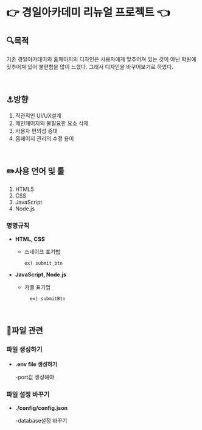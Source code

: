 # 👉 경일아카데미 리뉴얼 프로젝트     👈 

## 🔍목적 

기존 경일아카데미의 홈페이지의 디자인은 사용자에게 맞추어져 있는 것이 아닌 학원에 맞추어져 있어 불편함을 많이 느꼈다. 그래서 디자인을 바꾸어보기로 하였다.


<br>

##  ⚓️방향
1. 직관적인 UI/UX설계
2. 메인페이지의 불필요한 요소 삭제
3.  사용자 편의성 증대
4.  홈페이지 관리의 수정 용이
<br>

## ✏️사용 언어 및 툴

 1. HTML5
 2. CSS
 3. JavaScript
 4. Node.js

### 명명규칙

 - **HTML, CSS**  	
  
	- 스네이크 표기법		 	
	  
		  ex) submit_btn    

 - **JavaScript, Node.js** 
  	
	- 카멜 표기법	
		 	 
			ex) submitBtn
<br>

## 📁파일 관련

### 파일 생성하기 
 - **.env file 생성하기** 
     
	-port값 생성해야
	
### 파일 설정 바꾸기 
 - **./config/config.json**		
 	 
   	-database설정 바꾸기
